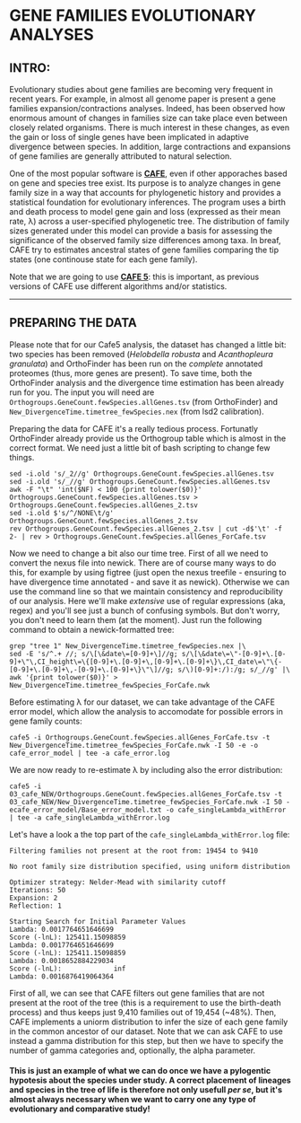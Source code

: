 # GENE FAMILIES EVOLUTIONARY ANALYSES

## INTRO: 

Evolutionary studies about gene families are becoming very frequent in recent years. For example, in almost all genome paper is present a gene families expansion/contractions analyses. Indeed, has been observed how enormous amount of changes in families size can take place even between closely related organisms. There is much interest in these changes, as even the gain or loss of single genes have been implicated in adaptive divergence between species. In addition, large contractions and expansions of gene families are generally attributed to natural selection.

One of the most popular software is **[CAFE](https://academic.oup.com/bioinformatics/article/22/10/1269/237347)**, even if other apporaches based on gene and species tree exist. Its purpose is to analyze changes in gene family size in a way that accounts for phylogenetic history and provides a statistical foundation for evolutionary inferences. The program uses a birth and death process to model gene gain and loss (expressed as their mean rate, λ) across a user-specified phylogenetic tree. The distribution of family sizes generated under this model can provide a basis for assessing the significance of the observed family size differences among taxa. In breaf, CAFE try to estimates ancestral states of gene families comparing the tip states (one continouse state for each gene family).

Note that we are going to use **[CAFE 5](https://academic.oup.com/bioinformatics/article/36/22-23/5516/6039105)**: this is important, as previous versions of CAFE use different algorithms and/or statistics.

---

## PREPARING THE DATA

Please note that for our Cafe5 analysis, the dataset has changed a little bit: two species has been removed (_Helobdella robusta_ and _Acanthopleura granulata_) and OrthoFinder has been run on the _complete_ annotated proteomes (thus, more genes are present). To save time, both the OrthoFinder analysis and the divergence time estimation has been already run for you. The input you will need are <code>Orthogroups.GeneCount.fewSpecies.allGenes.tsv</code> (from OrthoFinder) and <code>New_DivergenceTime.timetree_fewSpecies.nex</code> (from lsd2 calibration).

Preparing the data for CAFE it's a really tedious process. Fortunatly OrthoFinder already provide us the Orthogroup table which is almost in the correct format. We need just a little bit of bash scripting to change few things.
```
sed -i.old 's/_2//g' Orthogroups.GeneCount.fewSpecies.allGenes.tsv
sed -i.old 's/_//g' Orthogroups.GeneCount.fewSpecies.allGenes.tsv
awk -F "\t" 'int($NF) < 100 {print tolower($0)}' Orthogroups.GeneCount.fewSpecies.allGenes.tsv > Orthogroups.GeneCount.fewSpecies.allGenes_2.tsv 
sed -i.old $'s/^/NONE\t/g' Orthogroups.GeneCount.fewSpecies.allGenes_2.tsv
rev Orthogroups.GeneCount.fewSpecies.allGenes_2.tsv | cut -d$'\t' -f 2- | rev > Orthogroups.GeneCount.fewSpecies.allGenes_ForCafe.tsv
```

Now we need to change a bit also our time tree. First of all we need to convert the nexus file into newick. There are of course many ways to do this, for example by using figtree (just open the nexus treefile - ensuring to have divergence time annotated - and save it as newick). Otherwise we can use the command line so that we maintain consistency and reproducibility of our analysis. Here we'll make _extensive_ use of regular expressions (aka, regex) and you'll see just a bunch of confusing symbols. But don't worry, you don't need to learn them (at the moment). Just run the following command to obtain a newick-formatted tree:

```
grep "tree 1" New_DivergenceTime.timetree_fewSpecies.nex |\
sed -E 's/^.+ //; s/\[\&date\=[0-9]+\]//g; s/\[\&date\=\"-[0-9]+\.[0-9]+\"\,CI_height\=\{[0-9]+\.[0-9]+\,[0-9]+\.[0-9]+\}\,CI_date\=\"\{-[0-9]+\.[0-9]+\,-[0-9]+\.[0-9]+\}\"\]//g; s/\)[0-9]+:/):/g; s/_//g' |\
awk '{print tolower($0)}' > New_DivergenceTime.timetree_fewSpecies_ForCafe.nwk
```

Before estimating λ for our dataset, we can take advantage of the CAFE error model, which allow the analysis to accomodate for possible errors in gene family counts:
```
cafe5 -i Orthogroups.GeneCount.fewSpecies.allGenes_ForCafe.tsv -t New_DivergenceTime.timetree_fewSpecies_ForCafe.nwk -I 50 -e -o cafe_error_model | tee -a cafe_error.log
```
We are now ready to re-estimate λ by including also the error distribution:
```
cafe5 -i 03_cafe_NEW/Orthogroups.GeneCount.fewSpecies.allGenes_ForCafe.tsv -t 03_cafe_NEW/New_DivergenceTime.timetree_fewSpecies_ForCafe.nwk -I 50 -ecafe_error_model/Base_error_model.txt -o cafe_singleLambda_withError | tee -a cafe_singleLambda_withError.log
```
Let's have a look a the top part of the <code>cafe_singleLambda_withError.log</code> file:
```
Filtering families not present at the root from: 19454 to 9410

No root family size distribution specified, using uniform distribution

Optimizer strategy: Nelder-Mead with similarity cutoff
Iterations: 50
Expansion: 2
Reflection: 1

Starting Search for Initial Parameter Values
Lambda: 0.0017764651646699
Score (-lnL): 125411.15098859
Lambda: 0.0017764651646699
Score (-lnL): 125411.15098859
Lambda: 0.0018652884229034
Score (-lnL):             inf
Lambda: 0.0016876419064364
```

First of all, we can see that CAFE filters out gene families that are not present at the root of the tree (this is a requirement to use the birth-death process) and thus keeps just 9,410 families out of 19,454 (~48%). Then, CAFE implements a uniorm distribution to infer the size of each gene family in the common ancestor of our dataset. Note that we can ask CAFE to use instead a gamma distribution for this step, but then we have to specify the number of gamma categories and, optionally, the alpha parameter.
#### This is just an example of what we can do once we have a pylogentic hypotesis about the species under study. A correct placement of lineages and species in the tree of life is therefore not only usefull *per se*, but it's almost always necessary when we want to carry one **any** type of evolutionary and comparative study!

